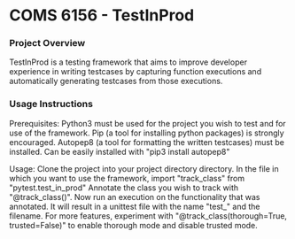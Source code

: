 ﻿# COMS 6156 - TestInProd
### Project Overview
TestInProd is a testing framework that aims to improve developer experience in writing testcases by capturing function executions and automatically generating testcases from those executions.

### Usage Instructions
Prerequisites:
Python3 must be used for the project you wish to test and for use of the framework.
Pip (a tool for installing python packages) is strongly encouraged.
Autopep8 (a tool for formatting the written testcases) must be installed. Can be easily installed with "pip3 install autopep8"

Usage:
Clone the project into your project directory directory.
In the file in which you want to use the framework, import "track_class" from "pytest.test_in_prod"
Annotate the class you wish to track with "@track_class()".
Now run an execution on the functionality that was annotated. It will result in a unittest file with the name "test_" and the filename.
For more features, experiment with "@track_class(thorough=True, trusted=False)" to enable thorough mode and disable trusted mode.

